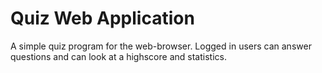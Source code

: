# Quiz Web Application

A simple quiz program for the web-browser. Logged in users can answer questions and can look at a highscore and statistics.

